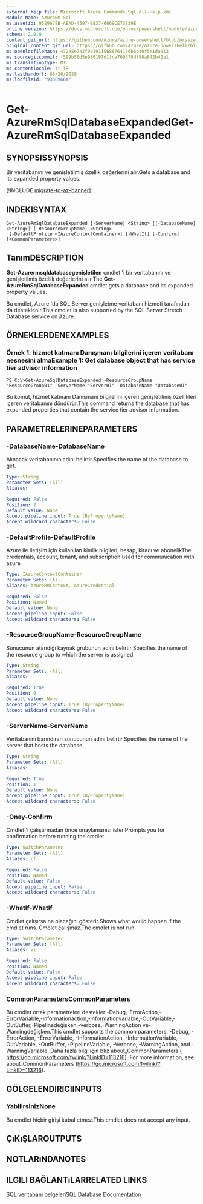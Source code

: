 ```yaml
---
external help file: Microsoft.Azure.Commands.Sql.dll-Help.xml
Module Name: AzureRM.Sql
ms.assetid: 952967EB-AEAD-4597-B837-6669CE73739E
online version: https://docs.microsoft.com/en-us/powershell/module/azurerm.sql/get-azurermsqldatabaseexpanded
schema: 2.0.0
content_git_url: https://github.com/Azure/azure-powershell/blob/preview/src/ResourceManager/Sql/Commands.Sql/help/Get-AzureRmSqlDatabaseExpanded.md
original_content_git_url: https://github.com/Azure/azure-powershell/blob/preview/src/ResourceManager/Sql/Commands.Sql/help/Get-AzureRmSqlDatabaseExpanded.md
ms.openlocfilehash: 472e8e7a2f0919115686764136b6b40f5e1da913
ms.sourcegitcommit: f599b50d5e980197d1fca769378df90a842b42a1
ms.translationtype: MT
ms.contentlocale: tr-TR
ms.lasthandoff: 08/20/2020
ms.locfileid: "93589664"
---
```

# <span data-ttu-id="76d18-101">Get-AzureRmSqlDatabaseExpanded</span><span class="sxs-lookup"><span data-stu-id="76d18-101">Get-AzureRmSqlDatabaseExpanded</span></span>

## <span data-ttu-id="76d18-102">SYNOPSIS</span><span class="sxs-lookup"><span data-stu-id="76d18-102">SYNOPSIS</span></span>
<span data-ttu-id="76d18-103">Bir veritabanını ve genişletilmiş özellik değerlerini alır.</span><span class="sxs-lookup"><span data-stu-id="76d18-103">Gets a database and its expanded property values.</span></span>

[!INCLUDE [migrate-to-az-banner](../../includes/migrate-to-az-banner.md)]

## <span data-ttu-id="76d18-104">INDEKI</span><span class="sxs-lookup"><span data-stu-id="76d18-104">SYNTAX</span></span>

```
Get-AzureRmSqlDatabaseExpanded [-ServerName] <String> [[-DatabaseName] <String>] [-ResourceGroupName] <String>
 [-DefaultProfile <IAzureContextContainer>] [-WhatIf] [-Confirm] [<CommonParameters>]
```

## <span data-ttu-id="76d18-105">Tanım</span><span class="sxs-lookup"><span data-stu-id="76d18-105">DESCRIPTION</span></span>
<span data-ttu-id="76d18-106">**Get-Azurermsqldatabasegenişletilen** cmdlet 'i bir veritabanını ve genişletilmiş özellik değerlerini alır.</span><span class="sxs-lookup"><span data-stu-id="76d18-106">The **Get-AzureRmSqlDatabaseExpanded** cmdlet gets a database and its expanded property values.</span></span>

<span data-ttu-id="76d18-107">Bu cmdlet, Azure 'da SQL Server genişletme veritabanı hizmeti tarafından da desteklenir.</span><span class="sxs-lookup"><span data-stu-id="76d18-107">This cmdlet is also supported by the SQL Server Stretch Database service on Azure.</span></span>

## <span data-ttu-id="76d18-108">ÖRNEKLERDEN</span><span class="sxs-lookup"><span data-stu-id="76d18-108">EXAMPLES</span></span>

### <span data-ttu-id="76d18-109">Örnek 1: hizmet katmanı Danışmanı bilgilerini içeren veritabanı nesnesini alma</span><span class="sxs-lookup"><span data-stu-id="76d18-109">Example 1: Get database object that has service tier advisor information</span></span>
```
PS C:\>Get-AzureSqlDatabaseExpanded -ResourceGroupName "ResourceGroup01" -ServerName "Server01" -DatabaseName "Database01"
```

<span data-ttu-id="76d18-110">Bu komut, hizmet katmanı Danışmanı bilgilerini içeren genişletilmiş özellikleri içeren veritabanını döndürür.</span><span class="sxs-lookup"><span data-stu-id="76d18-110">This command returns the database that has expanded properties that contain the service tier advisor information.</span></span>

## <span data-ttu-id="76d18-111">PARAMETRELERINE</span><span class="sxs-lookup"><span data-stu-id="76d18-111">PARAMETERS</span></span>

### <span data-ttu-id="76d18-112">-DatabaseName</span><span class="sxs-lookup"><span data-stu-id="76d18-112">-DatabaseName</span></span>
<span data-ttu-id="76d18-113">Alınacak veritabanının adını belirtir.</span><span class="sxs-lookup"><span data-stu-id="76d18-113">Specifies the name of the database to get.</span></span>

```yaml
Type: String
Parameter Sets: (All)
Aliases:

Required: False
Position: 2
Default value: None
Accept pipeline input: True (ByPropertyName)
Accept wildcard characters: False
```

### <span data-ttu-id="76d18-114">-DefaultProfile</span><span class="sxs-lookup"><span data-stu-id="76d18-114">-DefaultProfile</span></span>
<span data-ttu-id="76d18-115">Azure ile iletişim için kullanılan kimlik bilgileri, hesap, kiracı ve abonelik</span><span class="sxs-lookup"><span data-stu-id="76d18-115">The credentials, account, tenant, and subscription used for communication with azure</span></span>

```yaml
Type: IAzureContextContainer
Parameter Sets: (All)
Aliases: AzureRmContext, AzureCredential

Required: False
Position: Named
Default value: None
Accept pipeline input: False
Accept wildcard characters: False
```

### <span data-ttu-id="76d18-116">-ResourceGroupName</span><span class="sxs-lookup"><span data-stu-id="76d18-116">-ResourceGroupName</span></span>
<span data-ttu-id="76d18-117">Sunucunun atandığı kaynak grubunun adını belirtir.</span><span class="sxs-lookup"><span data-stu-id="76d18-117">Specifies the name of the resource group to which the server is assigned.</span></span>

```yaml
Type: String
Parameter Sets: (All)
Aliases:

Required: True
Position: 0
Default value: None
Accept pipeline input: True (ByPropertyName)
Accept wildcard characters: False
```

### <span data-ttu-id="76d18-118">-ServerName</span><span class="sxs-lookup"><span data-stu-id="76d18-118">-ServerName</span></span>
<span data-ttu-id="76d18-119">Veritabanını barındıran sunucunun adını belirtir.</span><span class="sxs-lookup"><span data-stu-id="76d18-119">Specifies the name of the server that hosts the database.</span></span>

```yaml
Type: String
Parameter Sets: (All)
Aliases:

Required: True
Position: 1
Default value: None
Accept pipeline input: True (ByPropertyName)
Accept wildcard characters: False
```

### <span data-ttu-id="76d18-120">-Onay</span><span class="sxs-lookup"><span data-stu-id="76d18-120">-Confirm</span></span>
<span data-ttu-id="76d18-121">Cmdlet 'i çalıştırmadan önce onaylamanızı ister.</span><span class="sxs-lookup"><span data-stu-id="76d18-121">Prompts you for confirmation before running the cmdlet.</span></span>

```yaml
Type: SwitchParameter
Parameter Sets: (All)
Aliases: cf

Required: False
Position: Named
Default value: False
Accept pipeline input: False
Accept wildcard characters: False
```

### <span data-ttu-id="76d18-122">-WhatIf</span><span class="sxs-lookup"><span data-stu-id="76d18-122">-WhatIf</span></span>
<span data-ttu-id="76d18-123">Cmdlet çalışırsa ne olacağını gösterir.</span><span class="sxs-lookup"><span data-stu-id="76d18-123">Shows what would happen if the cmdlet runs.</span></span>
<span data-ttu-id="76d18-124">Cmdlet çalışmaz.</span><span class="sxs-lookup"><span data-stu-id="76d18-124">The cmdlet is not run.</span></span>

```yaml
Type: SwitchParameter
Parameter Sets: (All)
Aliases: wi

Required: False
Position: Named
Default value: False
Accept pipeline input: False
Accept wildcard characters: False
```

### <span data-ttu-id="76d18-125">CommonParameters</span><span class="sxs-lookup"><span data-stu-id="76d18-125">CommonParameters</span></span>
<span data-ttu-id="76d18-126">Bu cmdlet ortak parametreleri destekler:-Debug,-ErrorAction,-ErrorVariable,-ınformationaction,-ınformationvariable,-OutVariable,-OutBuffer,-Pipelinedeğişken,-verbose,-WarningAction ve-Warningdeğişken.</span><span class="sxs-lookup"><span data-stu-id="76d18-126">This cmdlet supports the common parameters: -Debug, -ErrorAction, -ErrorVariable, -InformationAction, -InformationVariable, -OutVariable, -OutBuffer, -PipelineVariable, -Verbose, -WarningAction, and -WarningVariable.</span></span> <span data-ttu-id="76d18-127">Daha fazla bilgi için bkz about_CommonParameters ( https://go.microsoft.com/fwlink/?LinkID=113216) .</span><span class="sxs-lookup"><span data-stu-id="76d18-127">For more information, see about_CommonParameters (https://go.microsoft.com/fwlink/?LinkID=113216).</span></span>

## <span data-ttu-id="76d18-128">GÖLGELENDIRICI</span><span class="sxs-lookup"><span data-stu-id="76d18-128">INPUTS</span></span>

### <span data-ttu-id="76d18-129">Yabilirsiniz</span><span class="sxs-lookup"><span data-stu-id="76d18-129">None</span></span>
<span data-ttu-id="76d18-130">Bu cmdlet hiçbir girişi kabul etmez.</span><span class="sxs-lookup"><span data-stu-id="76d18-130">This cmdlet does not accept any input.</span></span>

## <span data-ttu-id="76d18-131">ÇıKıŞLAR</span><span class="sxs-lookup"><span data-stu-id="76d18-131">OUTPUTS</span></span>

## <span data-ttu-id="76d18-132">NOTLARıNDA</span><span class="sxs-lookup"><span data-stu-id="76d18-132">NOTES</span></span>

## <span data-ttu-id="76d18-133">ILGILI BAĞLANTıLAR</span><span class="sxs-lookup"><span data-stu-id="76d18-133">RELATED LINKS</span></span>

[<span data-ttu-id="76d18-134">SQL veritabanı belgeleri</span><span class="sxs-lookup"><span data-stu-id="76d18-134">SQL Database Documentation</span></span>](https://docs.microsoft.com/azure/sql-database/)
